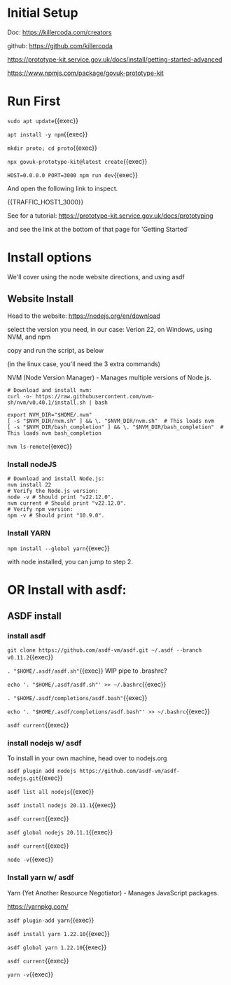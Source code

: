 
# Initial Setup

Doc: https://killercoda.com/creators

github: https://github.com/killercoda


https://prototype-kit.service.gov.uk/docs/install/getting-started-advanced

https://www.npmjs.com/package/govuk-prototype-kit



# Run First

`sudo apt update`{{exec}}

`apt install -y npm`{{exec}}

`mkdir proto; cd proto`{{exec}}

`npx govuk-prototype-kit@latest create`{{exec}}

`HOST=0.0.0.0 PORT=3000 npm run dev`{{exec}}

And open the following link to inspect.

{{TRAFFIC_HOST1_3000}}

See for a tutorial: https://prototype-kit.service.gov.uk/docs/prototyping

and see the link at the bottom of that page for 'Getting Started'

# Install options

We'll cover using the node website directions, and using asdf


## Website Install

Head to the website: https://nodejs.org/en/download

select the version you need, in our case: Verion 22, on Windows, using NVM, and npm

copy and run the script, as below

(in the linux case, you'll need the 3 extra commands)


NVM (Node Version Manager) - Manages multiple versions of Node.js.
```
# Download and install nvm:
curl -o- https://raw.githubusercontent.com/nvm-sh/nvm/v0.40.1/install.sh | bash

export NVM_DIR="$HOME/.nvm"
[ -s "$NVM_DIR/nvm.sh" ] && \. "$NVM_DIR/nvm.sh"  # This loads nvm
[ -s "$NVM_DIR/bash_completion" ] && \. "$NVM_DIR/bash_completion"  # This loads nvm bash_completion
```

`nvm ls-remote`{{exec}}

### Install nodeJS
```
# Download and install Node.js:
nvm install 22
# Verify the Node.js version:
node -v # Should print "v22.12.0".
nvm current # Should print "v22.12.0".
# Verify npm version:
npm -v # Should print "10.9.0".
```

### Install YARN

`npm install --global yarn`{{exec}}

with node installed, you can jump to step 2.

# OR Install with asdf:

## ASDF install


### install asdf

`git clone https://github.com/asdf-vm/asdf.git ~/.asdf --branch v0.11.2`{{exec}}

`. "$HOME/.asdf/asdf.sh"`{{exec}} WIP pipe to .brashrc?

`echo '. "$HOME/.asdf/asdf.sh"' >> ~/.bashrc`{{exec}}

`. "$HOME/.asdf/completions/asdf.bash"`{{exec}}

`echo '. "$HOME/.asdf/completions/asdf.bash"' >> ~/.bashrc`{{exec}}

`asdf current`{{exec}}

### install nodejs w/ asdf

To install in your own machine, head over to nodejs.org


`asdf plugin add nodejs https://github.com/asdf-vm/asdf-nodejs.git`{{exec}}

`asdf list all nodejs`{{exec}}

`asdf install nodejs 20.11.1`{{exec}}

`asdf current`{{exec}}

`asdf global nodejs 20.11.1`{{exec}}

`asdf current`{{exec}}

`node -v`{{exec}}

### Install yarn w/ asdf

Yarn (Yet Another Resource Negotiator) - Manages JavaScript packages.

https://yarnpkg.com/

`asdf plugin-add yarn`{{exec}}

`asdf install yarn 1.22.10`{{exec}}

`asdf global yarn 1.22.10`{{exec}}

`asdf current`{{exec}}

`yarn -v`{{exec}}
